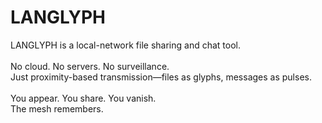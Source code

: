 # LANGLYPH

LANGLYPH is a local-network file sharing and chat tool.  
<br>
No cloud. No servers. No surveillance.  
Just proximity-based transmission—files as glyphs, messages as pulses.  
<br>
You appear. You share. You vanish.   
The mesh remembers.  
